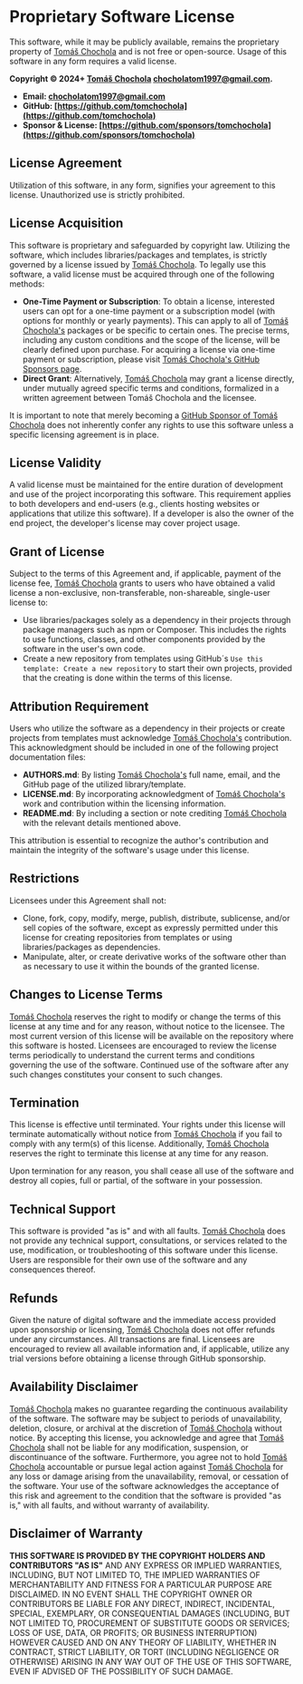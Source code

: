 # Proprietary Software License

This software, while it may be publicly available, remains the proprietary property of [Tomáš Chochola](https://github.com/tomchochola) and is not free or open-source. Usage of this software in any form requires a valid license.

**Copyright © 2024+ [Tomáš Chochola](https://github.com/tomchochola) <chocholatom1997@gmail.com>.**

- **Email: <chocholatom1997@gmail.com>**
- **GitHub: [https://github.com/tomchochola](https://github.com/tomchochola)**
- **Sponsor & License: [https://github.com/sponsors/tomchochola](https://github.com/sponsors/tomchochola)**

## License Agreement

Utilization of this software, in any form, signifies your agreement to this license. Unauthorized use is strictly prohibited.

## License Acquisition

This software is proprietary and safeguarded by copyright law. Utilizing the software, which includes libraries/packages and templates, is strictly governed by a license issued by [Tomáš Chochola](https://github.com/tomchochola). To legally use this software, a valid license must be acquired through one of the following methods:

- **One-Time Payment or Subscription**: To obtain a license, interested users can opt for a one-time payment or a subscription model (with options for monthly or yearly payments). This can apply to all of [Tomáš Chochola's](https://github.com/tomchochola) packages or be specific to certain ones. The precise terms, including any custom conditions and the scope of the license, will be clearly defined upon purchase. For acquiring a license via one-time payment or subscription, please visit [Tomáš Chochola's GitHub Sponsors page](https://github.com/sponsors/tomchochola).
- **Direct Grant**: Alternatively, [Tomáš Chochola](https://github.com/tomchochola) may grant a license directly, under mutually agreed specific terms and conditions, formalized in a written agreement between Tomáš Chochola and the licensee.

It is important to note that merely becoming a [GitHub Sponsor of Tomáš Chochola](https://github.com/sponsors/tomchochola) does not inherently confer any rights to use this software unless a specific licensing agreement is in place.

## License Validity

A valid license must be maintained for the entire duration of development and use of the project incorporating this software. This requirement applies to both developers and end-users (e.g., clients hosting websites or applications that utilize this software). If a developer is also the owner of the end project, the developer's license may cover project usage.

## Grant of License

Subject to the terms of this Agreement and, if applicable, payment of the license fee, [Tomáš Chochola](https://github.com/tomchochola) grants to users who have obtained a valid license a non-exclusive, non-transferable, non-shareable, single-user license to:

- Use libraries/packages solely as a dependency in their projects through package managers such as npm or Composer. This includes the rights to use functions, classes, and other components provided by the software in the user's own code.
- Create a new repository from templates using GitHub´s `Use this template: Create a new repository` to start their own projects, provided that the creating is done within the terms of this license.

## Attribution Requirement

Users who utilize the software as a dependency in their projects or create projects from templates must acknowledge [Tomáš Chochola's](https://github.com/tomchochola) contribution. This acknowledgment should be included in one of the following project documentation files:

- **AUTHORS.md**: By listing [Tomáš Chochola's](https://github.com/tomchochola) full name, email, and the GitHub page of the utilized library/template.
- **LICENSE.md**: By incorporating acknowledgment of [Tomáš Chochola's](https://github.com/tomchochola) work and contribution within the licensing information.
- **README.md**: By including a section or note crediting [Tomáš Chochola](https://github.com/tomchochola) with the relevant details mentioned above.

This attribution is essential to recognize the author's contribution and maintain the integrity of the software's usage under this license.

## Restrictions

Licensees under this Agreement shall not:

- Clone, fork, copy, modify, merge, publish, distribute, sublicense, and/or sell copies of the software, except as expressly permitted under this license for creating repositories from templates or using libraries/packages as dependencies.
- Manipulate, alter, or create derivative works of the software other than as necessary to use it within the bounds of the granted license.

## Changes to License Terms

[Tomáš Chochola](https://github.com/tomchochola) reserves the right to modify or change the terms of this license at any time and for any reason, without notice to the licensee. The most current version of this license will be available on the repository where this software is hosted. Licensees are encouraged to review the license terms periodically to understand the current terms and conditions governing the use of the software. Continued use of the software after any such changes constitutes your consent to such changes.

## Termination

This license is effective until terminated. Your rights under this license will terminate automatically without notice from [Tomáš Chochola](https://github.com/tomchochola) if you fail to comply with any term(s) of this license. Additionally, [Tomáš Chochola](https://github.com/tomchochola) reserves the right to terminate this license at any time for any reason.

Upon termination for any reason, you shall cease all use of the software and destroy all copies, full or partial, of the software in your possession.

## Technical Support

This software is provided "as is" and with all faults. [Tomáš Chochola](https://github.com/tomchochola) does not provide any technical support, consultations, or services related to the use, modification, or troubleshooting of this software under this license. Users are responsible for their own use of the software and any consequences thereof.

## Refunds

Given the nature of digital software and the immediate access provided upon sponsorship or licensing, [Tomáš Chochola](https://github.com/tomchochola) does not offer refunds under any circumstances. All transactions are final. Licensees are encouraged to review all available information and, if applicable, utilize any trial versions before obtaining a license through GitHub sponsorship.

## Availability Disclaimer

[Tomáš Chochola](https://github.com/tomchochola) makes no guarantee regarding the continuous availability of the software. The software may be subject to periods of unavailability, deletion, closure, or archival at the discretion of [Tomáš Chochola](https://github.com/tomchochola) without notice. By accepting this license, you acknowledge and agree that [Tomáš Chochola](https://github.com/tomchochola) shall not be liable for any modification, suspension, or discontinuance of the software. Furthermore, you agree not to hold [Tomáš Chochola](https://github.com/tomchochola) accountable or pursue legal action against [Tomáš Chochola](https://github.com/tomchochola) for any loss or damage arising from the unavailability, removal, or cessation of the software. Your use of the software acknowledges the acceptance of this risk and agreement to the condition that the software is provided "as is," with all faults, and without warranty of availability.

## Disclaimer of Warranty

**THIS SOFTWARE IS PROVIDED BY THE COPYRIGHT HOLDERS AND CONTRIBUTORS "AS IS"** AND ANY EXPRESS OR IMPLIED WARRANTIES, INCLUDING, BUT NOT LIMITED TO, THE IMPLIED WARRANTIES OF MERCHANTABILITY AND FITNESS FOR A PARTICULAR PURPOSE ARE DISCLAIMED. IN NO EVENT SHALL THE COPYRIGHT OWNER OR CONTRIBUTORS BE LIABLE FOR ANY DIRECT, INDIRECT, INCIDENTAL, SPECIAL, EXEMPLARY, OR CONSEQUENTIAL DAMAGES (INCLUDING, BUT NOT LIMITED TO, PROCUREMENT OF SUBSTITUTE GOODS OR SERVICES; LOSS OF USE, DATA, OR PROFITS; OR BUSINESS INTERRUPTION) HOWEVER CAUSED AND ON ANY THEORY OF LIABILITY, WHETHER IN CONTRACT, STRICT LIABILITY, OR TORT (INCLUDING NEGLIGENCE OR OTHERWISE) ARISING IN ANY WAY OUT OF THE USE OF THIS SOFTWARE, EVEN IF ADVISED OF THE POSSIBILITY OF SUCH DAMAGE.
